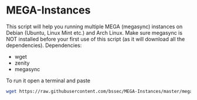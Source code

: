 # MEGA-Instances
This script will help you running multiple MEGA (megasync) instances on Debian (Ubuntu, Linux Mint etc.) and Arch Linux.
Make sure megasync is NOT installed before your first use of this script (as it will download all the dependencies).
Dependencies:
  - wget
  - zenity
  - megasync

To run it open a terminal and paste
```bash
wget https://raw.githubusercontent.com/bssec/MEGA-Instances/master/mega_instances.sh && bash mega_instances.sh
```
